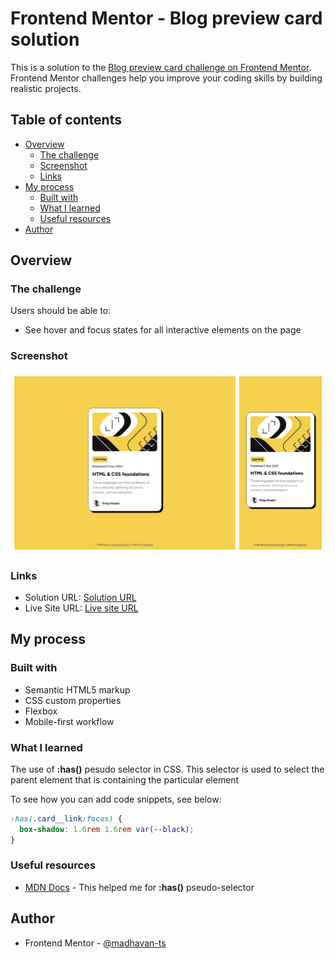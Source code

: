 # Frontend Mentor - Blog preview card solution

This is a solution to the [Blog preview card challenge on Frontend Mentor](https://www.frontendmentor.io/challenges/blog-preview-card-ckPaj01IcS). Frontend Mentor challenges help you improve your coding skills by building realistic projects.

## Table of contents

- [Overview](#overview)
  - [The challenge](#the-challenge)
  - [Screenshot](#screenshot)
  - [Links](#links)
- [My process](#my-process)
  - [Built with](#built-with)
  - [What I learned](#what-i-learned)
  - [Useful resources](#useful-resources)
- [Author](#author)

## Overview

### The challenge

Users should be able to:

- See hover and focus states for all interactive elements on the page

### Screenshot

![](./screenshot.png)

### Links

- Solution URL: [Solution URL](https://www.frontendmentor.io/solutions/blog-preview-card-with-focus-and-hover-states--BfDrqaywR)
- Live Site URL: [Live site URL](https://fancy-dasik-0d72aa.netlify.app/blog%20preview%20card/)

## My process

### Built with

- Semantic HTML5 markup
- CSS custom properties
- Flexbox
- Mobile-first workflow

### What I learned

The use of **:has()** pesudo selector in CSS. This selector is used to select the parent element that is containing the particular element

To see how you can add code snippets, see below:

```css
:has(.card__link:focus) {
  box-shadow: 1.6rem 1.6rem var(--black);
}
```

### Useful resources

- [MDN Docs](https://developer.mozilla.org/en-US/docs/Web/CSS/:has) - This helped me for **:has()** pseudo-selector

## Author

- Frontend Mentor - [@madhavan-ts](https://www.frontendmentor.io/profile/madhavan-ts)

